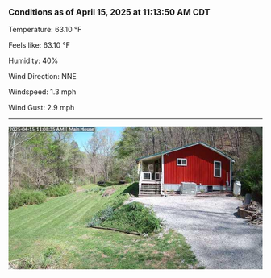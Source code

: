 ### Conditions as of April 15, 2025 at 11:13:50 AM CDT 

Temperature: 63.10 &deg;F

Feels like: 63.10 &deg;F

Humidity: 40%

Wind Direction: NNE

Windspeed: 1.3 mph

Wind Gust: 2.9 mph

---

<img src="./images/latest.jpeg"/>

